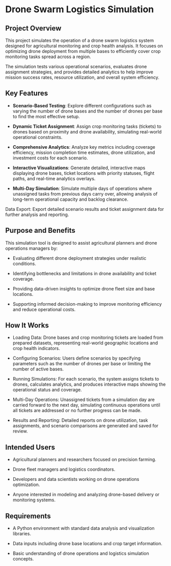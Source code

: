 # Drone Swarm Logistics Simulation


## Project Overview

This project simulates the operation of a drone swarm logistics system designed for agricultural monitoring and crop health analysis. It focuses on optimizing drone deployment from multiple bases to efficiently cover crop monitoring tasks spread across a region.

The simulation tests various operational scenarios, evaluates drone assignment strategies, and provides detailed analytics to help improve mission success rates, resource utilization, and overall system efficiency.

## Key Features

 * **Scenario-Based Testing**: Explore different configurations such as varying the number of drone bases and the number of drones per base to find the most effective setup.

 * **Dynamic Ticket Assignment**: Assign crop monitoring tasks (tickets) to drones based on proximity and drone availability, simulating real-world operational constraints.

 * **Comprehensive Analytics**: Analyze key metrics including coverage efficiency, mission completion time estimates, drone utilization, and investment costs for each scenario.

 * **Interactive Visualizations**: Generate detailed, interactive maps displaying drone bases, ticket locations with priority statuses, flight paths, and real-time analytics overlays.

 * **Multi-Day Simulation**: Simulate multiple days of operations where unassigned tasks from previous days carry over, allowing analysis of long-term operational capacity and backlog clearance.

Data Export: Export detailed scenario results and ticket assignment data for further analysis and reporting.

## Purpose and Benefits

This simulation tool is designed to assist agricultural planners and drone operations managers by:

 * Evaluating different drone deployment strategies under realistic conditions.

 * Identifying bottlenecks and limitations in drone availability and ticket coverage.

 * Providing data-driven insights to optimize drone fleet size and base locations.

 * Supporting informed decision-making to improve monitoring efficiency and reduce operational costs.

## How It Works

 * Loading Data: Drone bases and crop monitoring tickets are loaded from prepared datasets, representing real-world geographic locations and crop health indicators.

 * Configuring Scenarios: Users define scenarios by specifying parameters such as the number of drones per base or limiting the number of active bases.

 * Running Simulations: For each scenario, the system assigns tickets to drones, calculates analytics, and produces interactive maps showing the operational status and coverage.

 * Multi-Day Operations: Unassigned tickets from a simulation day are carried forward to the next day, simulating continuous operations until all tickets are addressed or no further progress can be made.

 * Results and Reporting: Detailed reports on drone utilization, task assignments, and scenario comparisons are generated and saved for review.

## Intended Users

 * Agricultural planners and researchers focused on precision farming.

 * Drone fleet managers and logistics coordinators.

 * Developers and data scientists working on drone operations optimization.

 * Anyone interested in modeling and analyzing drone-based delivery or monitoring systems.

## Requirements
 * A Python environment with standard data analysis and visualization libraries.

 * Data inputs including drone base locations and crop target information.

 * Basic understanding of drone operations and logistics simulation concepts.

